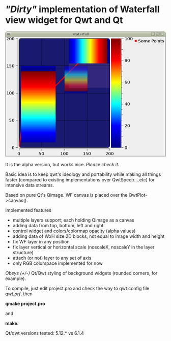 # *"Dirty"* implementation of Waterfall view widget for Qwt and Qt

![WF QwtPlot screen](/WF.png)

It is the alpha version, but works nice. *Please check it.*

Basic idea is to keep qwt's ideology and portability while making all things
faster (compared to existing implementations over QwtSpectr....etc) for intensive data streams.

Based on pure Qt's Qimage. WF canvas is placed over the QwtPlot->canvas().

Implemented features
* multiple layers support; each holding Qimage as a canvas
* adding data from top, bottom, left and right.
* control widget and colors/colormap opacity (alpha values)
* adding data of WxH size 2D blocks, not equal to image width and height
* fix WF layer in any position
* fix layer vertical or horizontal scale (noscaleX, noscaleY in the layer structure)
* attach (or not) layer to any set of axis
* only RGB colorspace implemented for now

*Obeys (+/-)* Qt/Qwt styling of background widgets (rounded corners, for
example).

To compile, just edit project.pro and check the way to qwt config file *qwt.prf*,
then 
 
 **qmake project.pro**
 
 and 
 
 **make**.



Qt/qwt versions tested: 5.12.* vs 6.1.4
